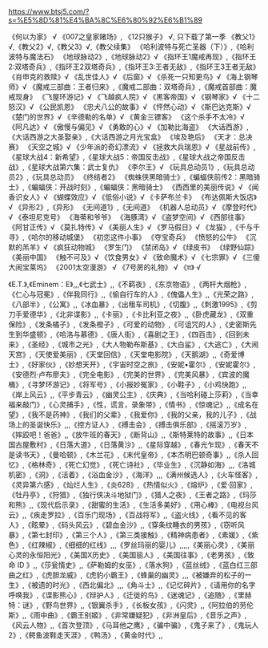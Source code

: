 https://www.btsj5.com/?s=%E5%8D%81%E4%BA%8C%E6%80%92%E6%B1%89

《何以为家》 √
《007之皇家赌场》,
《12只猴子》 √, 只下载了第一季
《教父1》√,《教父2》√,《教父3》√,《教父续集》
《哈利波特与死亡圣器（下）》,《哈利波特与魔法石》
《地球脉动2》,《地球脉动2》√
《指环王1魔戒再现》,《指环王2:双塔奇兵》,《指环王2双塔奇兵》,《指环王3:王者无敌》,《指环王3王者无敌》
《肖申克的救赎》√
《乱世佳人》√
《后窗》√
《杀死一只知更鸟》√
《海上钢琴师》√
《魔戒三部曲：王者归来》,《魔戒二部曲：双塔奇兵》,《魔戒首部曲：魔戒现身》
《飞屋环游记》√
《飞越疯人院》√
《黑客帝国》√
《钢琴家》√
《十二怒汉》√
《公民凯恩》
《忠犬八公的故事》√
《怦然心动》√
《斯巴达克斯》√
《楚门的世界》√
《辛德勒的名单》√
《黄金三镖客》
《这个杀手不太冷》√
《阿凡达》√
《傲慢与偏见》√
《勇敢的心》√
《加勒比海盗》
《大话西游》,《大话西游之大圣娶亲》,《大话西游之月光宝盒》
《埃及艳后》
《天才：总决赛》
《天空之城》√
《少年派的奇幻漂流》√
《拯救大兵瑞恩》√
《星战前传》,《星球大战4：新希望》,《星球大战5：帝国反击战》,《星球大战之帝国反击战》,《星球大战第六集：武士复仇》
《李尔王》√
《玩具总动员1》,《玩具总动员2》,《玩具总动员》
《终结者2》
《蜘蛛侠黑暗骑士》,《蝙蝠侠前传2：黑暗骑士》,《蝙蝠侠：开战时刻》,《蝙蝠侠：黑暗骑士》
《西西里的美丽传说》√
《闻香识女人》√
《蝴蝶效应》√
《低俗小说》√
《卡萨布兰卡》
《布达佩斯大饭店》√
《异形2》,《异形》
《无间道1》,《无间道》
《机器人总动员》√
《摩登时代》√
《泰坦尼克号》
《海蒂和爷爷》
《海豚湾》√
《盗梦空间》√
《西部往事》
《阿甘正传》√
《莫扎特传》√
《美丽人生》√
《罗马假日》√
《龙猫》,《千与千寻》,《哈尔的移动城堡》
《初恋这件小事》
《夺宝奇兵》
《愤怒的公牛》
《沉默的羔羊》√
《疯狂动物城》
《罗生门》
《禁闭岛》√
《绿皮书》
《绿野仙踪》
《美丽中国》
《触不可及》√
《饮食男女》√
《致命魔术》√
《七宗罪》√
《三傻大闹宝莱坞》
《2001太空漫游》 √
《7号房的礼物》 √
《π》 √


《E.T.》,《Eminem：E》,,,《七武士》,,《不羁夜》,《东京物语》,《两杆大烟枪》,《仁心与冠冕》,《伴我同行》,,《偷自行车的人》,《傀儡人生》,,《光荣之路》,《八部半》,《公寓》,,《冰血暴》,《出租车司机》,《切腹》,,《刺激1995》,《剪刀手爱德华》,《北非谍影》,,《卡丽》,《卡比利亚之夜》,,《卧虎藏龙》,《双重保险》,《发条橘子》,《发条橙子》,《可爱的动物》,《可诅咒的人》,《史密斯先生到华盛顿》,《哈洛与慕德》,《唐人街》,《喜剧之王》,《四百击》,《回到未来》,《圣经》,《城市之光》,《大人物勒布斯基》,《大白鲨》,《大逃亡》,《大闹天宫》,《天使爱美丽》,《天堂回信》,《天堂电影院》,《天鹅湖》,,《奇爱博士》,《好家伙》,《妙想天开》,《宇宙时空之旅》,《安妮•霍尔》,《安妮霍尔》,《安德烈·卢布廖夫》,《完全电影》,《完美的世界》,《完美风暴》,《宾波的魔桶》,《寻梦环游记》,《将军号》,《小报妙冤家》,《小鞋子》,《小鸡快跑》,,《岸上风云》,,《平步青云》,《幽灵公主》,《庆典》,《当哈利碰上莎莉》,《当幸福来敲门》,《心灵捕手》,《性，谎言，录象带》,《情书》,《惊魂记》,,《成名在望》,《我不是药神》,《我们的父辈》,《我爱你》,《我的父亲，我的儿子》,《战场上的圣诞快乐》,,,《控方证人》,《搏击会》,《搏击俱乐部》,《摇滚万岁》,《摔跤吧！爸爸》,,《放牛班的春天》,《断背山》,,《斯特莱特的故事》,,《日本国古屋敷村》,《日落大道》,《日落黄沙》,,《星际穿越》,《春光乍现》,《春天不是读书天》,《曼哈顿》,《木兰花》,《末代皇帝》,《本杰明巴顿奇事》,,《杀人回忆》,《格林奇》,《死亡幻觉》,《死亡诗社》,《毕业生》,《沉静如海》,,,《洛城机密》,《洞》,《活着》,《浴血金沙》,《海洋》,,,《满州候选人》,《火车怪客》,《灵异第六感》,《灿烂人生》,《炎628》,《热情似火》,《熔炉》,《爱·回家》,《牡丹亭》,《狩猎》,《独行侠决斗地狱门》,《猎人之夜》,《王者之路》,《玛莎和熊》,,《现代启示录》,《甜蜜的生活》,《生活多美好》,《用心棒》,《电视台风云》,,《疾走罗拉》,《百乐门现场》,《百战将军》,,《盗火线》,《看不见的客人》,《眩晕》,《码头风云》,《碧血金沙》,,《穿条纹睡衣的男孩》,《窃听风暴》,《第七封印》,《第三个人》,《第三类接触》,《精神病患者》,《素媛》,《紫色》,《红辣椒》,《细细的红线》,,,《罗丝玛丽的婴儿》,,,,,《美丽心灵》,《美丽心灵的永恒阳光》,《美国X历史》,《美国丽人》,《美国往事》,《老男孩》,《致命 ID 》,,《莎瓮情史》,,《萨勒姆的女巫》,《落水狗》,《蓝丝绒》,《蓝白红三部曲之红》,《虎胆龙威》,《虎豹小霸王》,《蜂巢的幽灵》,,,《被嫌弃的松子的一生》,《被遗的时光》,《西北偏北》,,,《角斗士》,,《记忆碎片》,《请用你的名字呼唤我》,《谍影熊心》,《辩护人》,《迁徙的鸟》,《迷魂记》,《追随》,《里赫特：谜》,《野鸟世界》,,《银翼杀手》,《长板女孩》,《闪灵》,,《阿拉伯的劳伦斯》,,《雨中曲》,《霸王别姬》,《非常嫌疑犯》,《非洲皇后》,《音乐之声》,《风云人物》,,《首次登顶》,《马耳他之鹰》,《骗中骗》,《鬼子来了》,《鬼玩人2》,《鳄鱼波鞋走天涯》,《鸭汤》,《黄金时代》,,

